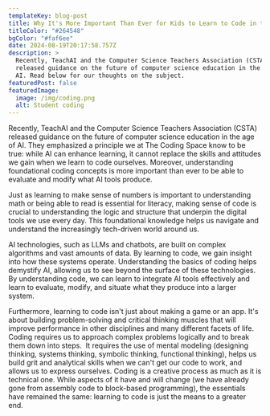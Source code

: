 ```yaml
---
templateKey: blog-post
title: Why It's More Important Than Ever for Kids to Learn to Code in the Age of AI
titleColor: "#264548"
bgColor: "#faf6ee"
date: 2024-08-19T20:17:58.757Z
description: >
  Recently, TeachAI and the Computer Science Teachers Association (CSTA)
  released guidance on the future of computer science education in the age of
  AI. Read below for our thoughts on the subject.
featuredPost: false
featuredImage:
  image: /img/coding.png
  alt: Student coding
---
```

Recently, TeachAI and the Computer Science Teachers Association (CSTA) released guidance on the future of computer science education in the age of AI. They emphasized a principle we at The Coding Space know to be true: while AI can enhance learning, it cannot replace the skills and attitudes we gain when we learn to code ourselves. Moreover, understanding foundational coding concepts is more important than ever to be able to evaluate and modify what AI tools produce. 

J﻿ust as learning to make sense of numbers is important to understanding math or being able to read is essential  for literacy, making sense of code is crucial to understanding the logic and structure that underpin the digital tools we use every day. This foundational knowledge helps us navigate and understand the increasingly tech-driven world around us. 

AI technologies, such as LLMs and chatbots, are built on complex algorithms and vast amounts of data. By learning to code, we gain insight into how these systems operate. Understanding the basics of coding helps demystify AI, allowing us to see beyond the surface of these technologies. By understanding code, we can learn to integrate AI tools effectively and learn to evaluate, modify, and situate what they produce into a larger system.

Furthermore, learning to code isn't just about making a game or an app. It's about building problem-solving and critical thinking muscles that will improve performance in other disciplines and many different facets of life. Coding requires us to approach complex problems logically and to break them down into steps.  It requires the use of mental modeling (designing thinking, systems thinking, symbolic thinking, functional thinking), helps us build grit and analytical skills when we can't get our code to work, and allows us to express ourselves. Coding is a creative process as much as it is technical one. While aspects of it have and will change (we have already gone from assembly code to block-based programming), the essentials have remained the same: learning to code is just the means to a greater end.